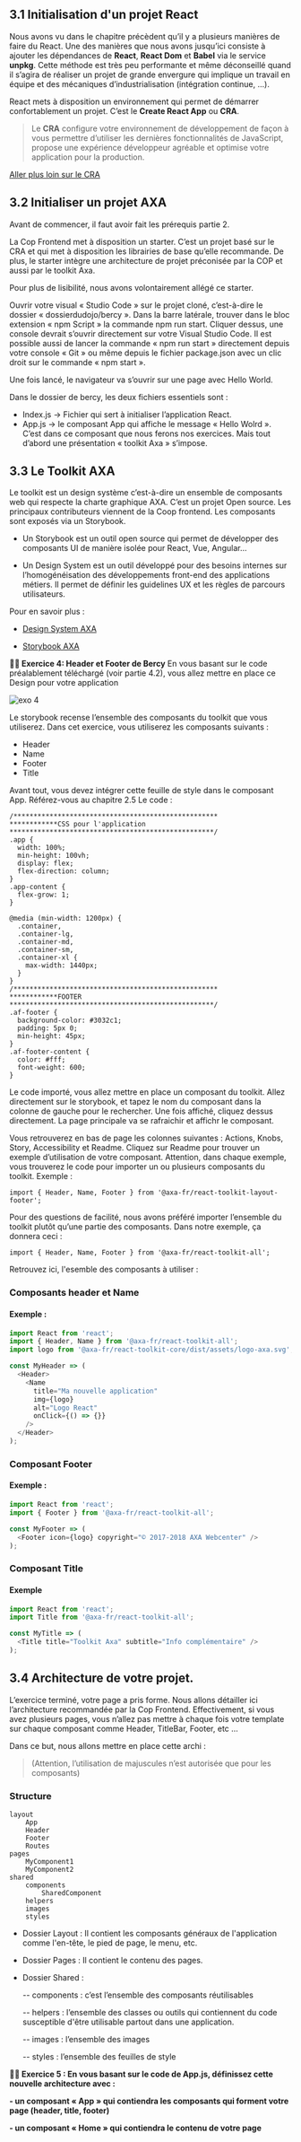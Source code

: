 ## 3.1 Initialisation d'un projet React

Nous avons vu dans le chapitre précèdent qu’il y a plusieurs manières de faire du React. Une des manières que nous avons jusqu’ici consiste à ajouter les dépendances de **React**, **React Dom** et **Babel** via le service **unpkg**. Cette méthode est très peu performante et même déconseillé quand il s’agira de réaliser un projet de grande envergure qui implique un travail en équipe et des mécaniques d’industrialisation (intégration continue, …).

React mets à disposition un environnement qui permet de démarrer confortablement un projet. C’est le **Create React App** ou **CRA**.

> Le **CRA** configure votre environnement de développement de façon à vous permettre d’utiliser les dernières fonctionnalités de JavaScript, propose une expérience développeur agréable et optimise votre application pour la production.

[Aller plus loin sur le CRA](https://create-react-app.dev/docs/getting-started/)

## 3.2 Initialiser un projet AXA

Avant de commencer, il faut avoir fait les prérequis partie 2.

La Cop Frontend met à disposition un starter. C’est un projet basé sur le CRA et qui met à disposition les librairies de base qu’elle recommande. De plus, le starter intègre une architecture de projet préconisée par la COP et aussi par le toolkit Axa.

Pour plus de lisibilité, nous avons volontairement allégé ce starter.

Ouvrir votre visual « Studio Code » sur le projet cloné, c’est-à-dire le dossier « dossierdudojo/bercy ». Dans la barre latérale, trouver dans le bloc extension « npm Script » la commande npm run start. Cliquer dessus, une console devrait s’ouvrir directement sur votre Visual Studio Code. 
Il est possible aussi de lancer la commande « npm run start » directement depuis votre console « Git » ou même depuis le fichier package.json avec un clic droit sur le commande « npm start ».

Une fois lancé, le navigateur va s’ouvrir sur une page avec Hello World.

Dans le dossier de bercy, les deux fichiers essentiels sont :

- Index.js -> Fichier qui sert à initialiser l’application React.
- App.js -> le composant App qui affiche le message « Hello Wolrd ». C’est dans ce composant que nous ferons nos exercices. Mais tout d’abord une présentation « toolkit Axa » s’impose.

## 3.3 Le Toolkit AXA

Le toolkit est un design système c’est-à-dire un ensemble de composants web qui respecte la charte graphique AXA. C’est un projet Open source. Les principaux contributeurs viennent de la Coop frontend. Les composants sont exposés via un Storybook.

- Un Storybook est un outil open source qui permet de développer des composants UI de manière isolée pour React, Vue, Angular…

- Un Design System est un outil développé pour des besoins internes sur l’homogénéisation des développements front-end des applications métiers. Il permet de définir les guidelines UX et les règles de parcours utilisateurs.

Pour en savoir plus :
- [Design System AXA](https://axaguildev.github.io/fr/react-toolkit)

- [Storybook AXA](https://axaguildev.github.io/react-toolkit/latest/storybook/index.html?path=/story/get-started--introduction)

**:weight_lifting_man: Exercice 4: Header et Footer de Bercy**
En vous basant sur le code préalablement téléchargé (voir partie 4.2), vous allez mettre en place ce Design pour votre application

![exo 4](./images/exo4-template.jpg)

Le storybook recense l’ensemble des composants du toolkit que vous utiliserez. Dans cet exercice, vous utiliserez les composants suivants :

- Header
- Name
- Footer
- Title

Avant tout, vous devez intégrer cette feuille de style dans le composant App. Référez-vous au chapitre 2.5
Le code :

```
/***************************************************
************CSS pour l'application
***************************************************/
.app {
  width: 100%;
  min-height: 100vh;
  display: flex;
  flex-direction: column;
}
.app-content {
  flex-grow: 1;
}

@media (min-width: 1200px) {
  .container,
  .container-lg,
  .container-md,
  .container-sm,
  .container-xl {
    max-width: 1440px;
  }
}
/***************************************************
************FOOTER
***************************************************/
.af-footer {
  background-color: #3032c1;
  padding: 5px 0;
  min-height: 45px;
}
.af-footer-content {
  color: #fff;
  font-weight: 600;
}
```

Le code importé, vous allez mettre en place un composant du toolkit. Allez directement sur le storybook, et tapez le nom du composant dans la colonne de gauche pour le rechercher. Une fois affiché, cliquez dessus directement. La page principale va se rafraichir et affichr le composant.

Vous retrouverez en bas de page les colonnes suivantes : Actions, Knobs, Story, Accessibility et Readme. Cliquez sur Readme pour trouver un exemple d’utilisation de votre composant. Attention, dans chaque exemple, vous trouverez le code pour importer un ou plusieurs composants du toolkit.
Exemple :

```
import { Header, Name, Footer } from '@axa-fr/react-toolkit-layout-footer';
```

Pour des questions de facilité, nous avons préféré importer l’ensemble du toolkit plutôt qu’une partie des composants. Dans notre exemple, ça donnera ceci :

```
import { Header, Name, Footer } from '@axa-fr/react-toolkit-all';
```

Retrouvez ici, l'esemble des composants à utiliser :

### Composants header et Name
####  Exemple :

```javascript
import React from 'react';
import { Header, Name } from '@axa-fr/react-toolkit-all';
import logo from '@axa-fr/react-toolkit-core/dist/assets/logo-axa.svg';

const MyHeader => (
  <Header>
    <Name
      title="Ma nouvelle application"
      img={logo}
      alt="Logo React"
      onClick={() => {}}
    />
  </Header>
);
```

### Composant Footer
#### Exemple :

```javascript
import React from 'react';
import { Footer } from '@axa-fr/react-toolkit-all';

const MyFooter => (
  <Footer icon={logo} copyright="© 2017-2018 AXA Webcenter" />
);
```

### Composant Title

#### Exemple

```javascript
import React from 'react';
import Title from '@axa-fr/react-toolkit-all';

const MyTitle => (
  <Title title="Toolkit Axa" subtitle="Info complémentaire" />
);
```

## 3.4 Architecture de votre projet.

L’exercice terminé, votre page a pris forme.
Nous allons détailler ici l’architecture recommandée par la Cop Frontend.
Effectivement, si vous avez plusieurs pages, vous n’allez pas mettre à chaque fois votre template sur chaque composant comme Header, TitleBar, Footer, etc …

Dans ce but, nous allons mettre en place cette archi :

> (Attention, l’utilisation de majuscules n’est autorisée que pour les composants)

### Structure

    layout
        App
        Header
        Footer
        Routes
    pages
        MyComponent1
        MyComponent2
    shared
        components
            SharedComponent
        helpers
        images
        styles
        
- Dossier Layout : Il contient les composants généraux de l'application comme l'en-tête, le pied de page, le menu, etc.

- Dossier Pages : Il contient le contenu des pages.

- Dossier Shared :

  -- components : c’est l’ensemble des composants réutilisables
  
  -- helpers : l’ensemble des classes ou outils qui contiennent du code susceptible d'être utilisable partout dans une application.
  
  -- images : l’ensemble des images
  
  -- styles : l’ensemble des feuilles de style
  

**:weight_lifting_man: Exercice 5 : En vous basant sur le code de App.js, définissez cette nouvelle architecture avec :**

**- un composant « App » qui contiendra les composants qui forment votre page (header, title, footer)**

**- un composant « Home » qui contiendra le contenu de votre page**

